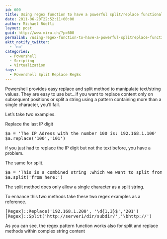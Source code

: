 ```yaml
---
id: 600
title: Using regex function to have a powerful split/replace functionality in Powershell
date: 2011-06-20T22:52:11+00:00
author: Michael Rüefli
layout: post
guid: http://www.miru.ch/?p=600
permalink: /using-regex-function-to-have-a-powerful-splitreplace-functionality-in-powershell/
aktt_notify_twitter:
  - 'no'
categories:
  - Powershell
  - Scripting
  - Virtualization
tags:
  - Powershell Split Replace RegEx
---
```

Powershell provides easy replace and split method to manipulate text/string values. They are easy to use but&#8230;if you want to replace content only on subsequent positions or split a string using a pattern containing more than a single character, you&#8217;ll fail.

Let&#8217;s take two examples.
  
Replace the last IP digit

<pre>$a = 'The IP Adress with the number 100 is: 192.168.1.100'
$a.replace('100','101')</pre>

if you just had to replace the IP digit but not the text before, you have a problem.

The same for split.

<pre>$a = 'This is a combined string :which we want to split from here: and the show begins:'
$a.split('from here:')</pre>

The split method does only allow a single character as a split string.

To enhance this two methods take these two regex examples as a reference.

<pre>[Regex]::Replace('192.168.1.200', '\d{1,3}$','201')
[Regex]::Split('http://server1/dir/subdir/','\bhttp://')</pre>

As you can see, the regex pattern function works also for split and replace methods within complex string content